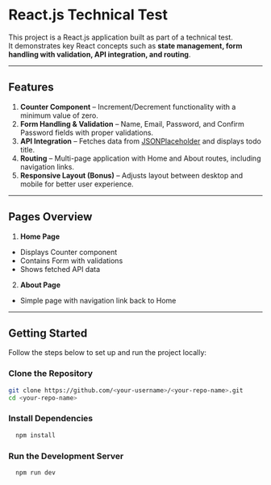 # React.js Technical Test

This project is a React.js application built as part of a technical test.  
It demonstrates key React concepts such as **state management, form handling with validation, API integration, and routing**.

---

## Features

1. **Counter Component** – Increment/Decrement functionality with a minimum value of zero.
2. **Form Handling & Validation** – Name, Email, Password, and Confirm Password fields with proper validations.
3. **API Integration** – Fetches data from [JSONPlaceholder](https://jsonplaceholder.typicode.com/todos/1) and displays todo title.
4. **Routing** – Multi-page application with Home and About routes, including navigation links.
5. **Responsive Layout (Bonus)** – Adjusts layout between desktop and mobile for better user experience.

---

## Pages Overview

1. **Home Page**

- Displays Counter component
- Contains Form with validations
- Shows fetched API data

2. **About Page**

- Simple page with navigation link back to Home

---

## Getting Started

Follow the steps below to set up and run the project locally:

### Clone the Repository

```bash
git clone https://github.com/<your-username>/<your-repo-name>.git
cd <your-repo-name>
```

### Install Dependencies

```bash
  npm install
```

### Run the Development Server

```bash
  npm run dev
```

